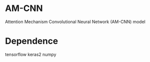 # AM-CNN
Attention Mechanism Convolutional Neural Network (AM-CNN) model

# Dependence
tensorflow
keras2
numpy
